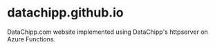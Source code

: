 # datachipp.github.io
DataChipp.com website implemented using DataChipp's httpserver on Azure Functions.
